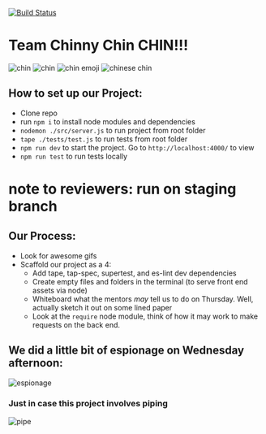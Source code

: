 [![Build Status](https://travis-ci.org/fac-15/chin?branch=staging)](https://travis-ci.org/fac-15/chin)

# Team Chinny Chin CHIN!!!

![chin](https://media.giphy.com/media/xTiTnzR3oXDcFea0NO/giphy.gif)
![chin](https://media.giphy.com/media/a5viI92PAF89q/giphy.gif)
![chin emoji](https://media.giphy.com/media/8lQyyys3SGBoUUxrUp/giphy.gif)
![chinese chin](https://media0.giphy.com/media/KVb5pdqZsNaKs/giphy.gif)

## How to set up our Project:

- Clone repo
- run `npm i` to install node modules and dependencies
- `nodemon ./src/server.js` to run project from root folder
- `tape ./tests/test.js` to run tests from root folder
- `npm run dev` to start the project. Go to `http://localhost:4000/` to view
- `npm run test` to run tests locally

# note to reviewers: run on staging branch

## Our Process:

- Look for awesome gifs
- Scaffold our project as a 4:
  - Add tape, tap-spec, supertest, and es-lint dev dependencies
  - Create empty files and folders in the terminal (to serve front end assets via node)
  - Whiteboard what the mentors _may_ tell us to do on Thursday. Well, actually sketch it out on some lined paper
  - Look at the `require` node module, think of how it may work to make requests on the back end.

## We did a little bit of espionage on Wednesday afternoon:

![espionage](https://media.giphy.com/media/ba5g4ID9g5cT6/giphy.gif)

### Just in case this project involves piping

![pipe](https://media.giphy.com/media/3orif3H5piwSgUOZj2/giphy.gif)
